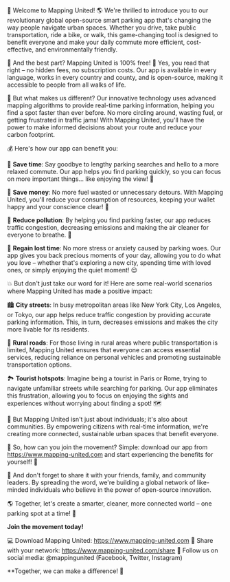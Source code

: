 🚀 Welcome to Mapping United! 🌎 We're thrilled to introduce you to our revolutionary global open-source smart parking app that's changing the way people navigate urban spaces. Whether you drive, take public transportation, ride a bike, or walk, this game-changing tool is designed to benefit everyone and make your daily commute more efficient, cost-effective, and environmentally friendly.

🎉 And the best part? Mapping United is 100% free! 🎁 Yes, you read that right – no hidden fees, no subscription costs. Our app is available in every language, works in every country and county, and is open-source, making it accessible to people from all walks of life.

🌈 But what makes us different? Our innovative technology uses advanced mapping algorithms to provide real-time parking information, helping you find a spot faster than ever before. No more circling around, wasting fuel, or getting frustrated in traffic jams! With Mapping United, you'll have the power to make informed decisions about your route and reduce your carbon footprint.

💰 Here's how our app can benefit you:

🔹 **Save time**: Say goodbye to lengthy parking searches and hello to a more relaxed commute. Our app helps you find parking quickly, so you can focus on more important things... like enjoying the view! 🌆

🔹 **Save money**: No more fuel wasted or unnecessary detours. With Mapping United, you'll reduce your consumption of resources, keeping your wallet happy and your conscience clear! 💸

🔹 **Reduce pollution**: By helping you find parking faster, our app reduces traffic congestion, decreasing emissions and making the air cleaner for everyone to breathe. 🌟

🔹 **Regain lost time**: No more stress or anxiety caused by parking woes. Our app gives you back precious moments of your day, allowing you to do what you love – whether that's exploring a new city, spending time with loved ones, or simply enjoying the quiet moment! 😌

💥 But don't just take our word for it! Here are some real-world scenarios where Mapping United has made a positive impact:

🏙️ **City streets**: In busy metropolitan areas like New York City, Los Angeles, or Tokyo, our app helps reduce traffic congestion by providing accurate parking information. This, in turn, decreases emissions and makes the city more livable for its residents.

🌳 **Rural roads**: For those living in rural areas where public transportation is limited, Mapping United ensures that everyone can access essential services, reducing reliance on personal vehicles and promoting sustainable transportation options.

🏞️ **Tourist hotspots**: Imagine being a tourist in Paris or Rome, trying to navigate unfamiliar streets while searching for parking. Our app eliminates this frustration, allowing you to focus on enjoying the sights and experiences without worrying about finding a spot! 🗺️

💪 But Mapping United isn't just about individuals; it's also about communities. By empowering citizens with real-time information, we're creating more connected, sustainable urban spaces that benefit everyone.

🌟 So, how can you join the movement? Simple: download our app from https://www.mapping-united.com and start experiencing the benefits for yourself! 📲

💬 And don't forget to share it with your friends, family, and community leaders. By spreading the word, we're building a global network of like-minded individuals who believe in the power of open-source innovation.

🌎 Together, let's create a smarter, cleaner, more connected world – one parking spot at a time! 🚀

**Join the movement today!**

💻 Download Mapping United: https://www.mapping-united.com
💬 Share with your network: https://www.mapping-united.com/share
📱 Follow us on social media: @mappingunited (Facebook, Twitter, Instagram)

**Together, we can make a difference! 🌟